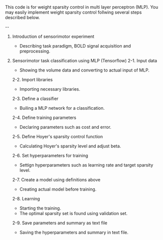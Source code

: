 This code is for weight sparsity control in multi layer perceptron (MLP). 
You may easily implement weight sparsity control follwing several steps described below.  

--

1. Introduction of sensorimotor experiment
    - Describing task paradigm, BOLD signal acquisition and preprocessing.
  
2. Sensorimotor task classification using MLP (Tensorflow)
    2-1. Input data
      - Showing the volume data and converting to actual input of MLP.
    
    2-2. Import libraries
      -  Importing necessary libraries.
    
    2-3. Define a classifier
      - Builing a MLP network for a classification.
    
    2-4. Define training parameters
      - Declaring parameters such as cost and error.
    
    2-5. Define Hoyer's sparsity control function
      - Calculating Hoyer's sparsity level and adjust beta.
    
    2-6. Set hyperparameters for training
      - Settign hyperparameters such as learning rate and target sparsity level.
  
    2-7. Create a model using definitions above
      - Creating actual model before training.
    
    2-8. Learning
      - Starting the training.
      - The optimal sparsity set is found using validation set.
    
    2-9. Save parameters and summary as text file
      - Saving the hyperparameters and summary in text file.

